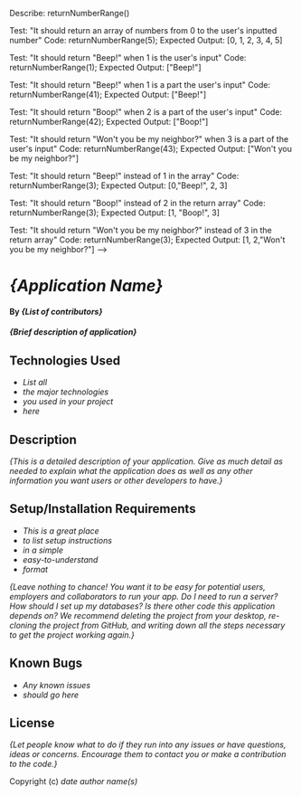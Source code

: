 Describe: returnNumberRange()

Test: "It should return an array of numbers from 0 to the user's inputted number"
Code: returnNumberRange(5);
Expected Output: [0, 1, 2, 3, 4, 5]


Test: "It should return "Beep!" when 1 is the user's input"
Code: returnNumberRange(1);
Expected Output: ["Beep!"]


Test: "It should return "Beep!" when 1 is a part the user's input"
Code: returnNumberRange(41);
Expected Output: ["Beep!"]


Test: "It should return "Boop!" when 2 is a part of the user's input"
Code: returnNumberRange(42);
Expected Output: ["Boop!"]


Test: "It should return "Won't you be my neighbor?" when 3 is a part of the user's input"
Code: returnNumberRange(43);
Expected Output: ["Won't you be my neighbor?"]


Test: "It should return "Beep!" instead of 1 in the array"
Code: returnNumberRange(3);
Expected Output: [0,"Beep!", 2, 3]


Test: "It should return "Boop!" instead of 2 in the return array"
Code: returnNumberRange(3);
Expected Output: [1, "Boop!", 3]


Test: "It should return "Won't you be my neighbor?" instead of 3 in the return array"
Code: returnNumberRange(3);
Expected Output: [1, 2,"Won't you be my neighbor?"]  -->












# _{Application Name}_

#### By _**{List of contributors}**_

#### _{Brief description of application}_

## Technologies Used

* _List all_
* _the major technologies_
* _you used in your project_
* _here_

## Description

_{This is a detailed description of your application. Give as much detail as needed to explain what the application does as well as any other information you want users or other developers to have.}_

## Setup/Installation Requirements

* _This is a great place_
* _to list setup instructions_
* _in a simple_
* _easy-to-understand_
* _format_

_{Leave nothing to chance! You want it to be easy for potential users, employers and collaborators to run your app. Do I need to run a server? How should I set up my databases? Is there other code this application depends on? We recommend deleting the project from your desktop, re-cloning the project from GitHub, and writing down all the steps necessary to get the project working again.}_

## Known Bugs

* _Any known issues_
* _should go here_

## License

_{Let people know what to do if they run into any issues or have questions, ideas or concerns.  Encourage them to contact you or make a contribution to the code.}_

Copyright (c) _date_ _author name(s)_